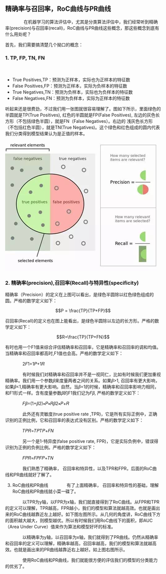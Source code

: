 ## 精确率与召回率，RoC曲线与PR曲线
　　　　
在机器学习的算法评估中，尤其是分类算法评估中，我们经常听到精确率(precision)与召回率(recall)，RoC曲线与PR曲线这些概念，那这些概念到底有什么用处呢？

首先，我们需要搞清楚几个拗口的概念：

### 1. TP, FP, TN, FN
　　
- True Positives,TP：预测为正样本，实际也为正样本的特征数
　　
- False Positives,FP：预测为正样本，实际为负样本的特征数
　　
- True Negatives,TN：预测为负样本，实际也为负样本的特征数
　　
- False Negatives,FN：预测为负样本，实际为正样本的特征数        

听起来还是很费劲，不过我们用一张图就很容易理解了。图如下所示，里面绿色的半圆就是TP(True Positives), 红色的半圆就是FP(False Positives), 左边的灰色长方形（不包括绿色半圆），就是FN（False Negatives）。右边的 浅灰色长方形（不包括红色半圆），就是TN(True Negatives)。这个绿色和红色组成的圆内代表我们分类得到模型结果认为是正值的样本。

![](pic/2.jpeg)

### 2. 精确率(precision),召回率(Recall)与特异性(specificity)

精确率（Precision）的定义在上图可以看出，是绿色半圆除以红色绿色组成的圆。严格的数学定义如下：

$$P = \frac{TP}{TP+FP}$$

召回率(Recall)的定义也在图上能看出，是绿色半圆除以左边的长方形。严格的数学定义如下：

$$R=\frac{TP}{TP+FN}$$

有时也用一个F1值来综合评估精确率和召回率，它是精确率和召回率的调和均值。当精确率和召回率都高时,F1值也会高。严格的数学定义如下：

　　　　2𝐹1=1𝑃+1𝑅 

　　　　有时候我们对精确率和召回率并不是一视同仁，比如有时候我们更加重视精确率。我们用一个参数𝛽来度量两者之间的关系。如果𝛽>1, 召回率有更大影响，如果𝛽<1,精确率有更大影响。自然，当𝛽=1的时候，精确率和召回率影响力相同，和F1形式一样。含有度量参数𝛽的F1我们记为𝐹𝛽, 严格的数学定义如下：

　　　　𝐹𝛽=(1+𝛽2)∗𝑃∗𝑅𝛽2∗𝑃+𝑅 

 

　　　　此外还有灵敏度(true positive rate ,TPR)，它是所有实际正例中，正确识别的正例比例，它和召回率的表达式没有区别。严格的数学定义如下：

　　　　𝑇𝑃𝑅=𝑇𝑃𝑇𝑃+𝐹𝑁 

　　　　另一个是1-特异度(false positive rate, FPR)，它是实际负例中，错误得识别为正例的负例比例。严格的数学定义如下：

　　　　𝐹𝑃𝑅=𝐹𝑃𝐹𝑃+𝑇𝑁 

　　　　我们熟悉了精确率， 召回率和特异性，以及TPR和FPR，后面的RoC曲线和PR曲线就好了解了。

3. RoC曲线和PR曲线
　　　　有了上面精确率， 召回率和特异性的基础，理解RoC曲线和PR曲线就小菜一碟了。

　　　　以TPR为y轴，以FPR为x轴，我们就直接得到了RoC曲线。从FPR和TPR的定义可以理解，TPR越高，FPR越小，我们的模型和算法就越高效。也就是画出来的RoC曲线越靠近左上越好。如下图左图所示。从几何的角度讲，RoC曲线下方的面积越大越大，则模型越优。所以有时候我们用RoC曲线下的面积，即AUC（Area Under Curve）值来作为算法和模型好坏的标准。



　　　　以精确率为y轴，以召回率为x轴，我们就得到了PR曲线。仍然从精确率和召回率的定义可以理解，精确率越高，召回率越高，我们的模型和算法就越高效。也就是画出来的PR曲线越靠近右上越好。如上图右图所示。

　　　　使用RoC曲线和PR曲线，我们就能很方便的评估我们的模型的分类能力的优劣了。

